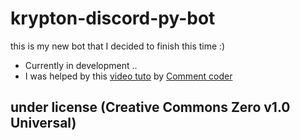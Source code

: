 # krypton-discord-py-bot
this is my new bot that I decided to finish this time :)

- Currently in development ..
- I was helped by this [video tuto](https://www.youtube.com/watch?v=LHF1dgwW6aw) by [Comment coder](https://www.youtube.com/@commentcoder)

## under license (Creative Commons Zero v1.0 Universal)
